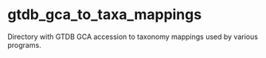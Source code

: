# gtdb_gca_to_taxa_mappings
Directory with GTDB GCA accession to taxonomy mappings used by various programs.
